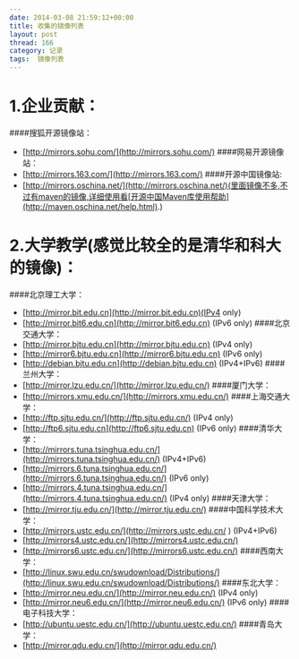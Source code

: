 ```yaml
---
date: 2014-03-08 21:59:12+00:00
title: 收集的镜像列表
layout: post
thread: 166
category: 记录
tags:  镜像列表
---
```

1.企业贡献：
===============
####搜狐开源镜像站：
* [http://mirrors.sohu.com/](http://mirrors.sohu.com/)
####网易开源镜像站：
* [http://mirrors.163.com/](http://mirrors.163.com/)
####开源中国镜像站: 
* [http://mirrors.oschina.net/](http://mirrors.oschina.net/)(里面镜像不多,不过有maven的镜像,详细使用看[开源中国Maven库使用帮助](http://maven.oschina.net/help.html).)

2.大学教学(感觉比较全的是清华和科大的镜像)：
===============
####北京理工大学：
* [http://mirror.bit.edu.cn](http://mirror.bit.edu.cn)(IPv4 only)
* [http://mirror.bit6.edu.cn](http://mirror.bit6.edu.cn) (IPv6 only)
####北京交通大学：
* [http://mirror.bjtu.edu.cn](http://mirror.bjtu.edu.cn) (IPv4 only)
* [http://mirror6.bjtu.edu.cn](http://mirror6.bjtu.edu.cn) (IPv6 only)
* [http://debian.bjtu.edu.cn](http://debian.bjtu.edu.cn) (IPv4+IPv6)
####兰州大学：
* [http://mirror.lzu.edu.cn/](http://mirror.lzu.edu.cn/)
####厦门大学：
* [http://mirrors.xmu.edu.cn/](http://mirrors.xmu.edu.cn/)
####上海交通大学：
* [http://ftp.sjtu.edu.cn/](http://ftp.sjtu.edu.cn/) (IPv4 only)
* [http://ftp6.sjtu.edu.cn](http://ftp6.sjtu.edu.cn) (IPv6 only)
####清华大学：
* [http://mirrors.tuna.tsinghua.edu.cn/](http://mirrors.tuna.tsinghua.edu.cn/) (IPv4+IPv6)
* [http://mirrors.6.tuna.tsinghua.edu.cn/](http://mirrors.6.tuna.tsinghua.edu.cn/) (IPv6 only)
* [http://mirrors.4.tuna.tsinghua.edu.cn/](http://mirrors.4.tuna.tsinghua.edu.cn/) (IPv4 only)
####天津大学：
* [http://mirror.tju.edu.cn/](http://mirror.tju.edu.cn/)
####中国科学技术大学：
* [http://mirrors.ustc.edu.cn/](http://mirrors.ustc.edu.cn/ ) (IPv4+IPv6)
* [http://mirrors4.ustc.edu.cn/](http://mirrors4.ustc.edu.cn/)
* [http://mirrors6.ustc.edu.cn/](http://mirrors6.ustc.edu.cn/)
####西南大学：
* [http://linux.swu.edu.cn/swudownload/Distributions/](http://linux.swu.edu.cn/swudownload/Distributions/)
####东北大学：
* [http://mirror.neu.edu.cn/](http://mirror.neu.edu.cn/) (IPv4 only)
* [http://mirror.neu6.edu.cn/](http://mirror.neu6.edu.cn/) (IPv6 only)
####电子科技大学：
* [http://ubuntu.uestc.edu.cn/](http://ubuntu.uestc.edu.cn/)
####青岛大学：
* [http://mirror.qdu.edu.cn/](http://mirror.qdu.edu.cn/)
